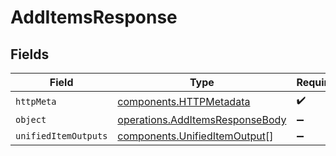 # AddItemsResponse


## Fields

| Field                                                                              | Type                                                                               | Required                                                                           | Description                                                                        |
| ---------------------------------------------------------------------------------- | ---------------------------------------------------------------------------------- | ---------------------------------------------------------------------------------- | ---------------------------------------------------------------------------------- |
| `httpMeta`                                                                         | [components.HTTPMetadata](../../models/components/httpmetadata.md)                 | :heavy_check_mark:                                                                 | N/A                                                                                |
| `object`                                                                           | [operations.AddItemsResponseBody](../../models/operations/additemsresponsebody.md) | :heavy_minus_sign:                                                                 | N/A                                                                                |
| `unifiedItemOutputs`                                                               | [components.UnifiedItemOutput](../../models/components/unifieditemoutput.md)[]     | :heavy_minus_sign:                                                                 | N/A                                                                                |